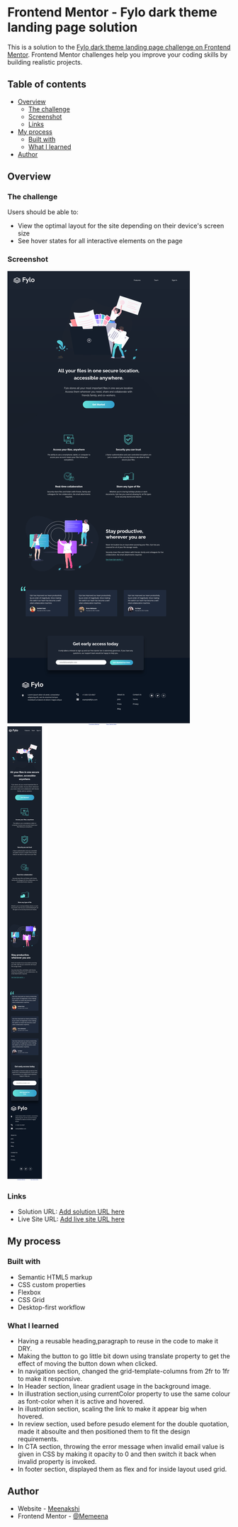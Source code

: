 # Frontend Mentor - Fylo dark theme landing page solution

This is a solution to the [Fylo dark theme landing page challenge on Frontend Mentor](https://www.frontendmentor.io/challenges/fylo-dark-theme-landing-page-5ca5f2d21e82137ec91a50fd). Frontend Mentor challenges help you improve your coding skills by building realistic projects. 

## Table of contents

- [Overview](#overview)
  - [The challenge](#the-challenge)
  - [Screenshot](#screenshot)
  - [Links](#links)
- [My process](#my-process)
  - [Built with](#built-with)
  - [What I learned](#what-i-learned)
- [Author](#author)

## Overview

### The challenge

Users should be able to:

- View the optimal layout for the site depending on their device's screen size
- See hover states for all interactive elements on the page

### Screenshot

![](./Desktop-screenshot.png)
![](./Mobile-screenshot.png)

### Links

- Solution URL: [Add solution URL here](https://your-solution-url.com)
- Live Site URL: [Add live site URL here](https://your-live-site-url.com)

## My process

### Built with

- Semantic HTML5 markup
- CSS custom properties
- Flexbox
- CSS Grid
- Desktop-first workflow

### What I learned

- Having a reusable heading,paragraph to reuse in the code to make it DRY.
- Making the button to go little bit down using translate property to get the effect of moving the button down when clicked.
- In navigation section, changed the grid-template-columns from 2fr to 1fr to make it responsive.
- In Header section, linear gradient usage in the background image.
- In illustration section,using currentColor property to use the same colour as font-color when it is active and hovered.
- In illustration section, scaling the link to make it appear big when hovered.
- In review section, used before pesudo element for the double quotation, made it absoulte and then positioned them to fit the design requirements.
- In CTA section, throwing the error message when invalid email value is given in CSS by making it opacity to 0 and then switch it back when invalid property is invoked.
- In footer section, displayed them as flex and for inside layout used grid.

## Author

- Website - [Meenakshi](https://www.your-site.com)
- Frontend Mentor - [@Memeena](https://www.frontendmentor.io/profile/Memeena)

